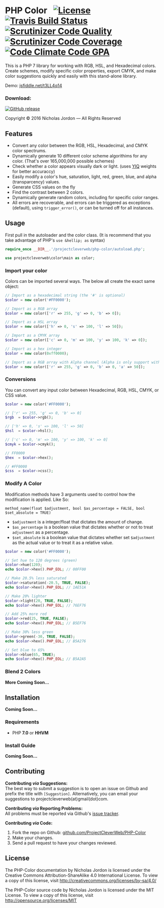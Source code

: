 # PHP Color &nbsp; [![License](https://img.shields.io/badge/license-MIT-brightgreen.svg?style=flat-square)](https://github.com/ProjectCleverWeb/PHP-Color/blob/master/README.md) [![Travis Build Status](https://img.shields.io/travis/ProjectCleverWeb/PHP-Color.svg?maxAge=2592000&style=flat-square)](https://travis-ci.org/ProjectCleverWeb/PHP-Color) [![Scrutinizer Code Quality](https://img.shields.io/scrutinizer/g/ProjectCleverWeb/PHP-Color.svg?maxAge=2592000&style=flat-square)](https://scrutinizer-ci.com/g/ProjectCleverWeb/PHP-Color/) [![Scrutinizer Code Coverage](https://img.shields.io/scrutinizer/coverage/g/ProjectCleverWeb/PHP-Color.svg?maxAge=2592000&style=flat-square)](https://scrutinizer-ci.com/g/ProjectCleverWeb/PHP-Color/) [![Code Climate Code GPA](https://img.shields.io/codeclimate/github/kabisaict/flow.svg?maxAge=2592000&style=flat-square)](https://codeclimate.com/github/ProjectCleverWeb/PHP-Color)

This is a PHP 7 library for working with RGB, HSL, and Hexadecimal colors. Create schemes, modify specific color properties, export CMYK, and make color suggestions quickly and easily with this stand-alone library.

Demo: [jsfiddle.net/t3LL4q14](http://jsfiddle.net/t3LL4q14/embedded/result/)

### Download:

[![GitHub release](https://img.shields.io/github/release/ProjectCleverWeb/PHP-Color.svg?maxAge=2592000&style=flat-square)](https://github.com/ProjectCleverWeb/PHP-Color/releases)

Copyright &copy; 2016 Nicholas Jordon &mdash; All Rights Reserved

## Features

* Convert any color between the RGB, HSL, Hexadecimal, and CMYK color spectrums.
* Dynamically generate 10 different color scheme algorithims for any color. (That's over 165,000,000 possible schemes)
* Check whether a color appears visually dark or light. (uses [YIQ](https://en.wikipedia.org/wiki/YIQ) weights for better accuraccy)
* Easily modify a color's hue, saturation, light, red, green, blue, and alpha (transparcency) values.
* Generate CSS values on the fly
* Find the contrast between 2 colors.
* Dynamically generate random colors, including for specific color ranges.
* All errors are recoverable, and errors can be triggered as exceptions (default), using `trigger_error()`, or can be turned off for all instances.

## Usage

First pull in the autoloader and the color class. (It is recommend that you take advantage of PHP's `use &hellip; as` syntax)

```php
require_once __DIR__.'/projectcleverweb/php-color/autoload.php';

use projectcleverweb\color\main as color;
```

### Import your color
Colors can be imported several ways. The below all create the exact same object:

```php
// Import as a hexadecimal string (the '#' is optional)
$color = new color('#FF0000');

// Import as a RGB array
$color = new color(['r' => 255, 'g' => 0, 'b' => 0]);

// Import as a HSL array
$color = new color(['h' => 0, 's' => 100, 'l' => 50]);

// Import as a CMYK array
$color = new color(['c' => 0, 'm' => 100, 'y' => 100, 'k' => 0]);

// Import as a hex integer
$color = new color(0xff0000);

// Import as a RGB array with Alpha channel (Alpha is only support with array inputs and must use the 'a' offset)
$color = new color(['r' => 255, 'g' => 0, 'b' => 0, 'a' => 50]);
```

### Conversions

You can convert any input color between Hexadecimal, RGB, HSL, CMYK, or CSS value.

```php
$color = new color('#FF0000');

// ['r' => 255, 'g' => 0, 'b' => 0]
$rgb  = $color->rgb();

// ['h' => 0, 's' => 100, 'l' => 50]
$hsl  = $color->hsl();

// ['c' => 0, 'm' => 100, 'y' => 100, 'k' => 0]
$cmyk = $color->cmyk();

// FF0000
$hex  = $color->hex();

// #FF0000
$css  = $color->css();
```

### Modify A Color
Modification methods have 3 arguments used to control how the modification is applied. Like So:

`method_name(float $adjustment, bool $as_percentage = FALSE, bool $set_absolute = TRUE)`

* `$adjustment` is a integer/float that dictates the amount of change.
* `$as_percentage` is a boolean value that dictates whether or not to treat `adjustment` as a percentage.
* `$set_absolute` is a boolean value that dictates whether set `$adjustment` as the actual value or to treat it as a relative value.

```php
$color = new color('#FF0000');

// Set hue to 120 degrees (green)
$color->hue(120);
echo $color->hex().PHP_EOL; // 00FF00

// Make 20.5% less saturated
$color->saturation(-20.5, TRUE, FALSE);
echo $color->hex().PHP_EOL; // 1AE51A

// Make 20% lighter
$color->light(20, TRUE, FALSE);
echo $color->hex().PHP_EOL; // 76EF76

// Add 25% more red
$color->red(25, TRUE, FALSE);
echo $color->hex().PHP_EOL; // B5EF76

// Make 30% less green
$color->green(-30, TRUE, FALSE);
echo $color->hex().PHP_EOL; // B5A276

// Set blue to 65%
$color->blue(65, TRUE);
echo $color->hex().PHP_EOL; // B5A2A5
```

### Blend 2 Colors

**More Coming Soon&hellip;**

## Installation

**Coming Soon&hellip;**

### Requirements

* PHP **7.0** or **HHVM**

### Install Guide

**Coming Soon&hellip;**

## Contributing

**Contributing *via* Suggestions:** <br>
The best way to submit a suggestion is to open an issue on Github and prefix the
title with `[Suggestion]`. Alternatively, you can email your suggestions to
projectcleverweb(at)gmail(dot)com.

**Contributing *via* Reporting Problems:** <br>
All problems must be reported via Github's
[issue tracker](https://github.com/ProjectCleverWeb/PHP-Color/issues).

**Contributing *via* Code:**

1. Fork the repo on Github: [github.com/ProjectCleverWeb/PHP-Color](https://github.com/ProjectCleverWeb/PHP-Color)
2. Make your changes.
3. Send a pull request to have your changes reviewed.

## License

The PHP-Color documentation by Nicholas Jordon is licensed
under the Creative Commons Attribution-ShareAlike 4.0 International License.
To view a copy of this license, visit http://creativecommons.org/licenses/by-sa/4.0/

The PHP-Color source code by Nicholas Jordon is licensed under
the MIT License. To view a copy of this license, visit http://opensource.org/licenses/MIT
